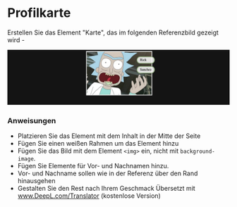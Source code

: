 # Profilkarte

Erstellen Sie das Element "Karte", das im folgenden Referenzbild gezeigt wird -

![](reference.png)

### Anweisungen

- Platzieren Sie das Element mit dem Inhalt in der Mitte der Seite
- Fügen Sie einen weißen Rahmen um das Element hinzu
- Fügen Sie das Bild mit dem Element `<img>` ein, nicht mit `background-image`.
- Fügen Sie Elemente für Vor- und Nachnamen hinzu.
- Vor- und Nachname sollen wie in der Referenz über den Rand hinausgehen
- Gestalten Sie den Rest nach Ihrem Geschmack
  Übersetzt mit www.DeepL.com/Translator (kostenlose Version)
